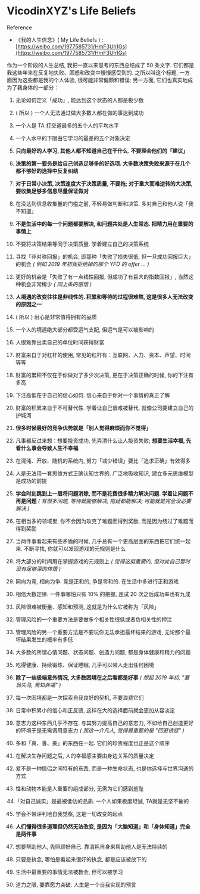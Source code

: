 # VicodinXYZ's Life Beliefs

Reference

* 《我的人生信念》\( My Life Beliefs \) : [https://weibo.com/1977585731/HmF3Uh1Gs](https://weibo.com/1977585731/HmF3Uh1Gs)

作为一个阶段的人生总结, 我把一直以来思考的东西总结成了 50 条文字. 它们都是我这些年来在反复地失败、困惑和改变中慢慢感受到的. 之所以叫这个标题, 一方面因为这些都是我的个人体验, 很可能非常偏颇和错误; 另一方面, 它们也真实地成为了我身体的一部分：

1. 无论如何定义「成功」, 能达到这个状态的人都是极少数

2. \( 所以 \) 一个人无法通过做大多数人都在做的事达到成功

3. 一个人是 TA 打交道最多的五个人的平均水平

4. 一个人水平的下限由它学习的最差的五个对象决定

5. **只向最好的人学习, 其他人都不知道自己在干什么. 不要理会他们的「建议」**

6. **决策的第一要务是给自己创造足够多的好选项. 大多数决策失败来源于在几个都不够好的选择中反复纠结**

7. **对于日常小决策, 决策速度大于决策质量, 不要拖; 对于重大而难逆转的大决策, 要收集足够多信息尽量保证做对**

8. 在没达到信息收集量的门槛之前, 不轻易做判断和决策. 多对自己和他人说「我不知道」

9. **不是生活中的每一个问题都要解决, 和问题共处是人生常态. 把精力用在重要的事情上**

10. 不要将决策结果等同于决策质量. 学着建立自己的决策系统

11. 寻找「非对称回报」的机会, 即那种「失败了损失很低, 但一旦成功回报巨大」的机会 _\( 例如 2019 年初我拒绝掉的那个 YFD 的 offer … \)_

12. 更好的机会是「失败了有一点线性回报, 但成功了有巨大的指数回报」, 当然这种机会非常稀少 _\( 同上条的感悟 \)_

13. **人境遇的改变往往是非线性的. 积累和等待的过程很难熬, 这是很多人无法改变的原因之一**

14. \( 所以 \) 耐心是非常值得拥有的品质

15. 一个人的境遇绝大部分都受运气支配, 但运气是可以被影响的

16. 人很难靠出卖自己的单位时间获得财富

17. 财富来自于对杠杆的使用, 常见的杠杆有：互联网、人力、资本、声望、时间等等

18. 财富的累积不仅在于你做对了多少次决策, 更在于决策正确的时候, 你的下注有多高

19. 下注高低在于自己的信心如何. 信心来自于你对一个事情的真正了解

20. 财富的积累来自于不可替代性. 学着让自己很难被替代, 就像公司要建立自己的护城河

21. **很多时候最好的竞争优势就是「别人觉得麻烦而你不觉得」**

22. 凡事都反过来想：想要投资成功, 先弄清什么让人投资失败; **想要生活幸福, 先看什么事会导致人生不幸福**

23. 在混沌、开放、随机的系统内, 努力「减少错误」要比「追求正确」有效得多

24. 人是无法用一套思维方式正确认知世界的. 广泛地吸收知识, 建立多元思维模型是成功的前提

25. **学会时刻跳到上一层将问题消除, 而不是花费很多精力解决问题. 学着让问题不再是问题** _\( 有很多问题, 等待就能够解决; 拖延都能解决; 可能就是完全没必要解决 \)_

26. 在相当多的领域里, 你不会因为攻克了难题而得到奖励, 而是因为绕过了难题而得到奖励

27. 当两件事看起来有些矛盾的时候, 几乎总有一个更高层面的东西把它们统一起来. 不断寻找, 你就可以发现游戏的元规则是什么

28. 将大部分的时间用在掌握游戏的元规则上 _\( 觉得这挺重要的, 但对此自己暂时没有足够深的体悟 \)_

29. 同向为竞, 相向为争. 竞是正和的, 争是零和的. 在生活中多进行正和游戏

30. 相信大数定律. 一件事哪怕只有 10% 的把握, 连试 20 次之后成功率也有九成

31. 风险很难被衡量、感知和预测, 这就是为什么它被称为「风险」

32. 管理风险的一个重要方法是要做多个相关性很低或者负相关性的押注

33. 管理风险的另一个重要方法是不要玩你无法承担最坏结果的游戏, 无论那个最坏结果发生的概率有多低

34. 大多数的所谓心情问题、状态问题、创造力问题, 都是身体健康和精力的问题

35. 吃得健康、持续锻炼、保证睡眠, 几乎可以带人走出任何困境

36. **除了一些极端意外情况, 大多数困境在之后看都是好事** _\( 想起 2019 年初, "塞翁失马, 焉知非福" \)_

37. 每一次困境都是一次探索自我良好的契机, 不要浪费它们

38. 日常中积累小的信心和正反馈, 这样在大的选择面前就会更加从容淡定

39. 意志力这种东西几乎不存在. 与其努力提高自己的意志力, 不如给自己创造更好的环境于是无需调用意志力 _\( 我这一介凡人, 觉得最重要的是 "回避诱惑" \)_

40. 多和「真、善、美」的东西在一起. 它们的珍贵程度也正是这个顺序

41. 在解决生存问题之后, 人的幸福感主要由身边关系的质量决定

42. 爱不是一种情侣之间特有的东西, 而是一种生命状态, 也是你选择与世界沟通的方式

43. 性和动物本能是人重要的组成部分, 无需为它们感到羞耻

44.「对自己诚实」是最被低估的品质. 一个人如果极度坦诚, TA就是无坚不摧的

45. 学会不带评判地自我觉察, 这是一切改变的起点

46. **人们懂得很多道理但仍然无法改变, 是因为「大脑知道」和「身体知道」完全是两件事**

47. 想要帮助他人, 先照顾好自己. 靠消耗自身来帮助他人是无法持续的

48. 只要是执念, 哪怕是看起来很好的执念, 都是应该被放下的

49. 生活中最重要的事情无法被教会, 但可以被学习

50. 道力之限, 要靠愿力突破. 人生是一个自我实现的预言

